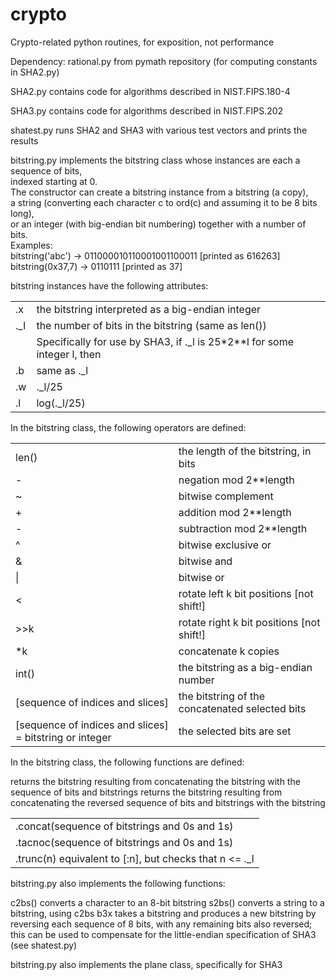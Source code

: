# crypto
Crypto-related python routines, for exposition, not performance

Dependency: rational.py from pymath repository (for computing constants in SHA2.py)

SHA2.py contains code for algorithms described in NIST.FIPS.180-4

SHA3.py contains code for algorithms described in NIST.FIPS.202

shatest.py runs SHA2 and SHA3 with various test vectors and prints the results

bitstring.py implements the bitstring class whose instances are each a sequence of bits,<br>
indexed starting at 0.<br>
The constructor can create a bitstring instance from a bitstring (a copy),<br>
a string (converting each character c to ord(c) and assuming it to be 8 bits long),<br>
or an integer (with big-endian bit numbering) together with a number of bits.<br>
Examples:<br>
bitstring('abc') -> 011000010110001001100011 [printed as 616263]<br>
bitstring(0x37,7) -> 0110111 [printed as 37]<br>

bitstring instances have the following attributes:
<table>
 <tr><td>.x</td><td>the bitstring interpreted as a big-endian integer</td></tr>
 <tr><td>._l</td><td>the number of bits in the bitstring (same as len())</td></tr>
 <tr><td></td><td>Specifically for use by SHA3, if ._l is 25*2**l for some integer l, then</td></tr>
  <tr><td>.b</td><td>same as ._l</td></tr>
  <tr><td>.w</td><td>._l/25</td></tr>
  <tr><td>.l</td><td>log(._l/25)</td></tr>
</table>
  
In the bitstring class, the following operators are defined:<br>
<table>
<tr><td> len()</td><td> the length of the bitstring, in bits</td></tr>
<tr><td> -</td><td> negation mod 2**length</td></tr>
<tr><td> ~</td><td> bitwise complement</td></tr>
<tr><td> +</td><td> addition mod 2**length</td></tr>
<tr><td> -</td><td> subtraction mod 2**length</td></tr>
<tr><td> ^</td><td> bitwise exclusive or</td></tr>
<tr><td> &</td><td> bitwise and</td></tr>
<tr><td> |</td><td> bitwise or</td></tr>
<tr><td> <<k</td><td>  rotate left k bit positions [not shift!]</td></tr>
<tr><td> >>k</td><td>  rotate right k bit positions [not shift!]</td></tr>
<tr><td> *k</td><td> concatenate k copies</td></tr>
<tr><td> int()</td><td> the bitstring as a big-endian number</td></tr>
<tr><td> [sequence of indices and slices]</td><td>  the bitstring of the concatenated selected bits</td></tr>
<tr><td> [sequence of indices and slices] = bitstring or integer </td><td> the selected bits are set</td></tr>
</table>

In the bitstring class, the following functions are defined:
<table>
<tr><td> .concat(sequence of bitstrings and 0s and 1s)</td></tr>
   returns the bitstring resulting from concatenating the bitstring with the sequence of bits and bitstrings</td></tr>
<tr><td> .tacnoc(sequence of bitstrings and 0s and 1s)</td></tr>
   returns the bitstring resulting from concatenating the reversed sequence of bits and bitstrings with the bitstring</td></tr>
<tr><td> .trunc(n) equivalent to [:n], but checks that n <= ._l</td></tr>
</table>

bitstring.py also implements the following functions:
<tr><td> c2bs() converts a character to an 8-bit bitstring</td></tr>
<tr><td> s2bs() converts a string to a bitstring, using c2bs</td></tr>
<tr><td> b3x takes a bitstring and produces a new bitstring by reversing each sequence of 8 bits,</td></tr>
   with any remaining bits also reversed;</td></tr>
   this can be used to compensate for the little-endian specification of SHA3 (see shatest.py)</td></tr>
</ul>

bitstring.py also implements the plane class, specifically for SHA3
